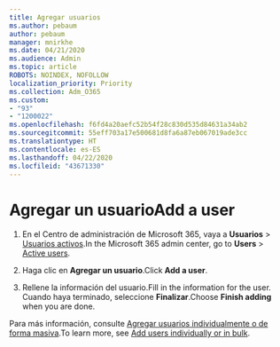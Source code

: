 ```yaml
---
title: Agregar usuarios
ms.author: pebaum
author: pebaum
manager: mnirkhe
ms.date: 04/21/2020
ms.audience: Admin
ms.topic: article
ROBOTS: NOINDEX, NOFOLLOW
localization_priority: Priority
ms.collection: Adm_O365
ms.custom:
- "93"
- "1200022"
ms.openlocfilehash: f6fd4a20aefc52b54f28c830d535d84631a34ab2
ms.sourcegitcommit: 55eff703a17e500681d8fa6a87eb067019ade3cc
ms.translationtype: HT
ms.contentlocale: es-ES
ms.lasthandoff: 04/22/2020
ms.locfileid: "43671330"
---
```

# <a name="add-a-user"></a><span data-ttu-id="207b8-102">Agregar un usuario</span><span class="sxs-lookup"><span data-stu-id="207b8-102">Add a user</span></span>

1. <span data-ttu-id="207b8-103">En el Centro de administración de Microsoft 365, vaya a **Usuarios** > [Usuarios activos](https://admin.microsoft.com/Adminportal/Home?source=applauncher#/users).</span><span class="sxs-lookup"><span data-stu-id="207b8-103">In the Microsoft 365 admin center, go to **Users** > [Active users](https://admin.microsoft.com/Adminportal/Home?source=applauncher#/users).</span></span>

2. <span data-ttu-id="207b8-104">Haga clic en **Agregar un usuario**.</span><span class="sxs-lookup"><span data-stu-id="207b8-104">Click **Add a user**.</span></span>

3. <span data-ttu-id="207b8-105">Rellene la información del usuario.</span><span class="sxs-lookup"><span data-stu-id="207b8-105">Fill in the information for the user.</span></span> <span data-ttu-id="207b8-106">Cuando haya terminado, seleccione **Finalizar**.</span><span class="sxs-lookup"><span data-stu-id="207b8-106">Choose **Finish adding** when you are done.</span></span>

<span data-ttu-id="207b8-107">Para más información, consulte [Agregar usuarios individualmente o de forma masiva](https://docs.microsoft.com/office365/admin/add-users/add-users).</span><span class="sxs-lookup"><span data-stu-id="207b8-107">To learn more, see [Add users individually or in bulk](https://docs.microsoft.com/office365/admin/add-users/add-users).</span></span>